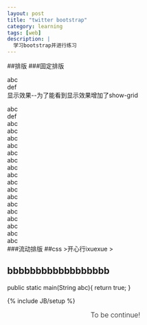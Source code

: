 ```yaml
---
layout: post
title: "twitter bootstrap"
category: learning
tags: [web]
description: |
  学习bootstrap并进行练习
---
```

<script >

</script>
##排版
###固定排版
    <div class="row">
      <div class="span4">abc</div>
      <div class="span8">def</div>
    </div>
显示效果--为了能看到显示效果增加了show-grid
<div class="container">
<div class="row show-grid">
<div class="span4">abc</div>
<div class="span8">def</div>
</div>
</div>

<div class="container">
<div class="row show-grid">
<div class="span1">abc</div>
<div class="span1">abc</div>
<div class="span1">abc</div>
<div class="span1">abc</div>
<div class="span1">abc</div>
<div class="span1">abc</div>
<div class="span1">abc</div>
<div class="span1">abc</div>
<div class="span1">abc</div>
<div class="span1">abc</div>
<div class="span1">abc</div>
<div class="span1">abc</div>
<div class="row show-grid">
<div class="span4">abc</div>
<div class="span8">abc</div>
</div>

<div class="row show-grid">
<div class="span4">abc</div>
<div class="span4">abc</div>
<div class="span4">abc</div>

</div>
</div>
</div>
###流动排版
##css
>开心行ixuexue
>
<h2>bbbbbbbbbbbbbbbbbb</h2>
     public static main(String abc){
        return true;
    }

{% include JB/setup %}




<div class="alert alert-block alert-warn form-inline" style="text-align:center; vertical-align:middle; font-size: 16px; font-weight:300;">To be continue!</div>
